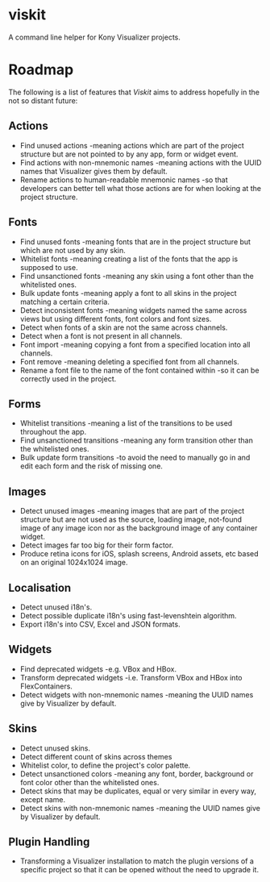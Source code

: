 # viskit
A command line helper for Kony Visualizer projects.

# Roadmap

The following is a list of features that *Viskit* aims to address hopefully in the not so distant future:

## Actions

* Find unused actions -meaning actions which are part of the project structure but are not pointed to by any app, form or widget event.
* Find actions with non-mnemonic names -meaning actions with the UUID names that Visualizer gives them by default.
* Rename actions to human-readable mnemonic names -so that developers can better tell what those actions are for when looking at the project structure.

## Fonts

* Find unused fonts -meaning fonts that are in the project structure but which are not used by any skin.
* Whitelist fonts -meaning creating a list of the fonts that the app is supposed to use.
* Find unsanctioned fonts -meaning any skin using a font other than the whitelisted ones.
* Bulk update fonts -meaning apply a font to all skins in the project matching a certain criteria.
* Detect inconsistent fonts -meaning widgets named the same across views but using different fonts, font colors and font sizes.
* Detect when fonts of a skin are not the same across channels.
* Detect when a font is not present in all channels.
* Font import -meaning copying a font from a specified location into all channels.
* Font remove -meaning deleting a specified font from all channels.
* Rename a font file to the name of the font contained within -so it can be correctly used in the project.

## Forms

* Whitelist transitions -meaning a list of the transitions to be used throughout the app.
* Find unsanctioned transitions -meaning any form transition other than the whitelisted ones.
* Bulk update form transitions -to avoid the need to manually go in and edit each form and the risk of missing one.

## Images

* Detect unused images -meaning images that are part of the project structure but are not used as the source, loading image, not-found image of any image icon nor as the background image of any container widget.
* Detect images far too big for their form factor.
* Produce retina icons for iOS, splash screens, Android assets, etc based on an original 1024x1024 image.

## Localisation

* Detect unused i18n's.
* Detect possible duplicate i18n's using fast-levenshtein algorithm.
* Export i18n's into CSV, Excel and JSON formats.

## Widgets

* Find deprecated widgets -e.g. VBox and HBox.
* Transform deprecated widgets -i.e. Transform VBox and HBox into FlexContainers.
* Detect widgets with non-mnemonic names -meaning the UUID names give by Visualizer by default.

## Skins

* Detect unused skins.
* Detect different count of skins across themes
* Whitelist color, to define the project's color palette.
* Detect unsanctioned colors -meaning any font, border, background or font color other than the whitelisted ones.
* Detect skins that may be duplicates, equal or very similar in every way, except name.
* Detect skins with non-mnemonic names -meaning the UUID names give by Visualizer by default.


## Plugin Handling

* Transforming a Visualizer installation to match the plugin versions of a specific project so that it can be opened without the need to upgrade it.
